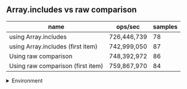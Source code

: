 ## Array.includes vs raw comparison

|name|ops/sec|samples|
|-|-|-|
|using Array.includes|726,446,739|78|
|using Array.includes (first item)|742,999,050|87|
|Using raw comparison|748,392,972|86|
|Using raw comparison (first item)|759,867,970|84|


<details>
<summary>Environment</summary>

* __Machine:__ linux x64 | 2 vCPUs | 6.8GB Mem
* __Run:__ Tue Oct 10 2023 20:56:40 GMT+0000 (Coordinated Universal Time)
</details>

<!--
{"environment":{"platform":"linux","arch":"x64","cpus":2,"totalMemory":6.759757995605469},"benchmarks":"[{\"timeStamp\":1696971383996,\"currentTarget\":{\"0\":{\"name\":\"using Array.includes\",\"options\":{\"async\":false,\"defer\":false,\"delay\":0.005,\"initCount\":1,\"maxTime\":5,\"minSamples\":5,\"minTime\":0.05},\"async\":false,\"defer\":false,\"delay\":0.005,\"initCount\":1,\"maxTime\":5,\"minSamples\":5,\"minTime\":0.05,\"id\":1,\"stats\":{\"moe\":3.9638179689727416e-11,\"rme\":2.879502635734452,\"sem\":2.0223561066187457e-11,\"deviation\":1.7860965520214586e-10,\"mean\":1.376563410563339e-9,\"sample\":[2.1718609114284058e-9,1.5447272722143767e-9,1.573719249579237e-9,1.58179287449654e-9,1.4927078751244399e-9,2.4386038101411088e-9,1.3289106668828278e-9,1.3807433250848875e-9,1.4133695599672316e-9,1.4426136026398e-9,1.5675657063388584e-9,1.6329722732026791e-9,1.4276554769323816e-9,1.4257877138170314e-9,1.364982831723364e-9,1.3064405164358156e-9,1.382347393959484e-9,1.3456581878615703e-9,1.4361050550323549e-9,1.3480240473897548e-9,1.329875066287442e-9,1.3026911935985211e-9,1.3560689648626548e-9,1.3928061520332115e-9,1.2985505612716006e-9,1.4191799000368273e-9,1.3379581971491686e-9,1.3697336058150992e-9,1.4037176587662182e-9,1.2812754507179408e-9,1.2742781362479824e-9,1.3857286234455253e-9,1.2527256912679077e-9,1.2586341994220796e-9,1.2402465757831255e-9,1.26767821624435e-9,1.2743252557589092e-9,1.279763513052965e-9,1.2988538672253465e-9,1.247307976457225e-9,1.3850852894391225e-9,1.2801164606601622e-9,1.2624601375904398e-9,1.2954111069971054e-9,1.2942254115179647e-9,1.5549748959092738e-9,1.6045547690468451e-9,1.2451495338243002e-9,1.4245344426995087e-9,1.2613669585446523e-9,1.2538657017819443e-9,1.3177639294202843e-9,1.369062636157409e-9,1.3555014556243467e-9,1.3650356879707017e-9,1.3626983820141822e-9,1.377929873712147e-9,1.3741727083143836e-9,1.3341445482597854e-9,1.2903159105087565e-9,1.2836084203977896e-9,1.3461133018569705e-9,1.2939873521270891e-9,1.3976062687577069e-9,1.3581940733778023e-9,1.308283648762432e-9,1.3107134468058751e-9,1.3278753182321843e-9,1.2610567841322913e-9,1.333429483555606e-9,1.2652746046222531e-9,1.2423629676715141e-9,1.353771079910906e-9,1.2483475302946613e-9,1.2335487685600325e-9,1.2984182936196189e-9,1.3174451869462522e-9,1.3055524986199053e-9],\"variance\":3.1901408931429433e-20},\"times\":{\"cycle\":0.05846502399507164,\"elapsed\":5.753,\"period\":1.376563410563339e-9,\"timeStamp\":1696971378243},\"running\":false,\"count\":42471726,\"cycles\":12,\"hz\":726446738.5420074},\"1\":{\"name\":\"using Array.includes (first item)\",\"options\":{\"async\":false,\"defer\":false,\"delay\":0.005,\"initCount\":1,\"maxTime\":5,\"minSamples\":5,\"minTime\":0.05},\"async\":false,\"defer\":false,\"delay\":0.005,\"initCount\":1,\"maxTime\":5,\"minSamples\":5,\"minTime\":0.05,\"id\":2,\"stats\":{\"moe\":1.5460220921186537e-11,\"rme\":1.1486929454584813,\"sem\":7.887867816931907e-12,\"deviation\":7.357313304918407e-11,\"mean\":1.3458967413624926e-9,\"sample\":[1.2420492569909749e-9,1.293430666277818e-9,1.4471039524300328e-9,1.3953336702550642e-9,1.3500217066957458e-9,1.2605498345279563e-9,1.3301806637116577e-9,1.3020409365941079e-9,1.2845692141693098e-9,1.3461597866403891e-9,1.320432829701764e-9,1.2614845447722488e-9,1.2925925885672435e-9,1.2468869458528135e-9,1.2403127213313118e-9,1.388522779350683e-9,1.3610061521425023e-9,1.2952565888425773e-9,1.3538691596459545e-9,1.3857259425506183e-9,1.438713466181934e-9,1.426630124546318e-9,1.4016180696316987e-9,1.4345423751532904e-9,1.4698070428717808e-9,1.467857944620453e-9,1.4239323113374162e-9,1.3491643073088468e-9,1.457730922712691e-9,1.548958652216468e-9,1.5130467324932026e-9,1.265136365749672e-9,1.2284418939831696e-9,1.345036690051933e-9,1.300640090908487e-9,1.3733986405993101e-9,1.343667266242435e-9,1.3023790659297862e-9,1.3179258421986619e-9,1.371623461586998e-9,1.234286725223422e-9,1.2747779063876857e-9,1.3692903450187209e-9,1.312677567714928e-9,1.332777038119856e-9,1.3380204821845087e-9,1.3820499694777896e-9,1.357991946483787e-9,1.331064630403503e-9,1.2809971192588205e-9,1.32803595763964e-9,1.4028957396307507e-9,1.36973718293582e-9,1.3447178823925791e-9,1.3404816048584354e-9,1.3030541193178174e-9,1.3268519985813898e-9,1.2488501126479228e-9,1.293187292538387e-9,1.3264042410412586e-9,1.2843601341181775e-9,1.2864078443936807e-9,1.3264986168406564e-9,1.2213394712130674e-9,1.5101177163061074e-9,1.4228867116117025e-9,1.2927787143824569e-9,1.393403697493241e-9,1.3984413894275653e-9,1.3355837741433664e-9,1.340609501259627e-9,1.2905320140766684e-9,1.2667700772224703e-9,1.2732584374086678e-9,1.289824651155419e-9,1.3485725312665994e-9,1.2797036619080978e-9,1.415664613153814e-9,1.425835955342887e-9,1.456091071879136e-9,1.3404608641710932e-9,1.322084294325221e-9,1.3013675355450408e-9,1.2624277114585575e-9,1.3291817093082952e-9,1.448511707310722e-9,1.5543710225821674e-9],\"variance\":5.413005906672942e-21},\"times\":{\"cycle\":0.05613144055784476,\"elapsed\":5.631,\"period\":1.3458967413624926e-9,\"timeStamp\":1696971384014},\"running\":false,\"count\":41705607,\"cycles\":11,\"hz\":742999049.8287925},\"2\":{\"name\":\"Using raw comparison\",\"options\":{\"async\":false,\"defer\":false,\"delay\":0.005,\"initCount\":1,\"maxTime\":5,\"minSamples\":5,\"minTime\":0.05},\"async\":false,\"defer\":false,\"delay\":0.005,\"initCount\":1,\"maxTime\":5,\"minSamples\":5,\"minTime\":0.05,\"id\":3,\"stats\":{\"moe\":1.8086577199588908e-11,\"rme\":1.353586725804271,\"sem\":9.22784550999434e-12,\"deviation\":8.55755187950605e-11,\"mean\":1.336196407278024e-9,\"sample\":[1.38589770506096e-9,1.3311157121618276e-9,1.3527129110484025e-9,1.3879693297538925e-9,1.3555489049640775e-9,1.314622929713243e-9,1.2504448686991382e-9,1.3095489147614667e-9,1.4191338637434843e-9,1.5878348413788308e-9,1.4150636009035498e-9,1.43464406709982e-9,1.5765725745915091e-9,1.3281136462548953e-9,1.3623350616760048e-9,1.3977475562478191e-9,1.4324132400378563e-9,1.287783222586017e-9,1.4346416657789783e-9,1.3283393704140176e-9,1.3573498955953725e-9,1.3159748733471348e-9,1.3055411102766255e-9,1.253141552004397e-9,1.3429490784547057e-9,1.2731484649458087e-9,1.2956710762393344e-9,1.2169117610276409e-9,1.2676015850142918e-9,1.37411396003057e-9,1.2159671201695086e-9,1.1677738702892231e-9,1.3548883082010391e-9,1.2871436682642808e-9,1.3269816860894677e-9,1.3905917539786655e-9,1.4447809604703398e-9,1.4624965829478317e-9,1.3308975481846527e-9,1.3805240695304998e-9,1.334957689047357e-9,1.4640857201549855e-9,1.5495436558676147e-9,1.3809126287012095e-9,1.3620801894456299e-9,1.2796911964381362e-9,1.2543928301107393e-9,1.2835419108879328e-9,1.36493042219839e-9,1.3069533222006865e-9,1.2988656608320047e-9,1.3294666266877284e-9,1.3923856641954846e-9,1.278423144054683e-9,1.5304808731515546e-9,1.2756473657537952e-9,1.2940028311770665e-9,1.3138473856377873e-9,1.385061160958496e-9,1.3632691572409852e-9,1.2082098271639947e-9,1.4171837896743634e-9,1.1672363789477524e-9,1.1957176963597148e-9,1.3230239433651043e-9,1.3834952907675526e-9,1.3024999920310468e-9,1.2684042970735421e-9,1.3086099570218656e-9,1.5439548953069196e-9,1.3577315608489362e-9,1.3017484441404427e-9,1.3235474512298328e-9,1.2514192821720653e-9,1.3509934096874595e-9,1.3333312780802347e-9,1.3084912719721776e-9,1.3543229197071325e-9,1.2966157170974666e-9,1.3033143375984023e-9,1.2508771374273525e-9,1.2975370909393888e-9,1.2296993829377898e-9,1.3261394201026602e-9,1.1882303472762713e-9,1.2210835603011376e-9],\"variance\":7.323169417043754e-21},\"times\":{\"cycle\":0.057428782238735154,\"elapsed\":5.546,\"period\":1.336196407278024e-9,\"timeStamp\":1696971389645},\"running\":false,\"count\":42979297,\"cycles\":6,\"hz\":748392971.6867805},\"3\":{\"name\":\"Using raw comparison (first item)\",\"options\":{\"async\":false,\"defer\":false,\"delay\":0.005,\"initCount\":1,\"maxTime\":5,\"minSamples\":5,\"minTime\":0.05},\"async\":false,\"defer\":false,\"delay\":0.005,\"initCount\":1,\"maxTime\":5,\"minSamples\":5,\"minTime\":0.05,\"id\":4,\"stats\":{\"moe\":1.736847839869129e-11,\"rme\":1.3197750416213643,\"sem\":8.861468570760864e-12,\"deviation\":8.121670098796759e-11,\"mean\":1.3160180978535436e-9,\"sample\":[1.1613585103603612e-9,1.2705343698891048e-9,1.1560291290486416e-9,1.1952556217690058e-9,1.3146235868717154e-9,1.2495549568368155e-9,1.2860006695063312e-9,1.185152429016447e-9,1.1730869095551233e-9,1.2477118418419455e-9,1.298273366662566e-9,1.374997308831629e-9,1.3943536796483218e-9,1.361459835808408e-9,1.2610716695729031e-9,1.3147645759145852e-9,1.3663811739995734e-9,1.4492459171509699e-9,1.4320696914204336e-9,1.381871122082737e-9,1.3859042338125856e-9,1.259552216184762e-9,1.2522231981441388e-9,1.3075121843141145e-9,1.2470065359264946e-9,1.2796050557399303e-9,1.3047257683085623e-9,1.3135359377891597e-9,1.3474713060583334e-9,1.195504888773645e-9,1.323186991711562e-9,1.2717845599053178e-9,1.3176344265935722e-9,1.267332155689326e-9,1.275364540876982e-9,1.1746449805048945e-9,1.2090898841669282e-9,1.2914270794142312e-9,1.2842243067589727e-9,1.2728486506972115e-9,1.4434318437347246e-9,1.4414209125525943e-9,1.387277152378428e-9,1.3447750653280419e-9,1.3595097954808978e-9,1.2757094613048538e-9,1.389991428163772e-9,1.2295259686419537e-9,1.3670236728358052e-9,1.249398435102782e-9,1.2701005366398262e-9,1.3422411175494004e-9,1.3508799540070027e-9,1.3331942379712439e-9,1.2434130061197225e-9,1.3666088665696066e-9,1.4645532603017304e-9,1.4797884406884639e-9,1.3429805548065373e-9,1.2239170214331074e-9,1.4069512332336828e-9,1.3307978300311936e-9,1.482728177205778e-9,1.5759789027729506e-9,1.4271686426662015e-9,1.3831268127907407e-9,1.3406292345041174e-9,1.3479176736708733e-9,1.3466890355454478e-9,1.3517591854846121e-9,1.3608331176453468e-9,1.2397000391608676e-9,1.3042410536602177e-9,1.2922386794353955e-9,1.3149719790476847e-9,1.3044597512465436e-9,1.2246790025090593e-9,1.3034881126556107e-9,1.3269225024892321e-9,1.1642477487235295e-9,1.3053457233259789e-9,1.3022910133327076e-9,1.340645015177288e-9,1.4075937546137333e-9],\"variance\":6.596152519368936e-21},\"times\":{\"cycle\":0.05837600579761907,\"elapsed\":5.401,\"period\":1.3160180978535436e-9,\"timeStamp\":1696971395191},\"running\":false,\"count\":44358057,\"cycles\":7,\"hz\":759867969.6206484},\"options\":{},\"events\":{\"start\":[null],\"cycle\":[null,null],\"complete\":[null,null]},\"length\":4,\"running\":false},\"type\":\"cycle\",\"target\":{\"name\":\"using Array.includes\",\"options\":{\"async\":false,\"defer\":false,\"delay\":0.005,\"initCount\":1,\"maxTime\":5,\"minSamples\":5,\"minTime\":0.05},\"async\":false,\"defer\":false,\"delay\":0.005,\"initCount\":1,\"maxTime\":5,\"minSamples\":5,\"minTime\":0.05,\"id\":1,\"stats\":{\"moe\":3.9638179689727416e-11,\"rme\":2.879502635734452,\"sem\":2.0223561066187457e-11,\"deviation\":1.7860965520214586e-10,\"mean\":1.376563410563339e-9,\"sample\":[2.1718609114284058e-9,1.5447272722143767e-9,1.573719249579237e-9,1.58179287449654e-9,1.4927078751244399e-9,2.4386038101411088e-9,1.3289106668828278e-9,1.3807433250848875e-9,1.4133695599672316e-9,1.4426136026398e-9,1.5675657063388584e-9,1.6329722732026791e-9,1.4276554769323816e-9,1.4257877138170314e-9,1.364982831723364e-9,1.3064405164358156e-9,1.382347393959484e-9,1.3456581878615703e-9,1.4361050550323549e-9,1.3480240473897548e-9,1.329875066287442e-9,1.3026911935985211e-9,1.3560689648626548e-9,1.3928061520332115e-9,1.2985505612716006e-9,1.4191799000368273e-9,1.3379581971491686e-9,1.3697336058150992e-9,1.4037176587662182e-9,1.2812754507179408e-9,1.2742781362479824e-9,1.3857286234455253e-9,1.2527256912679077e-9,1.2586341994220796e-9,1.2402465757831255e-9,1.26767821624435e-9,1.2743252557589092e-9,1.279763513052965e-9,1.2988538672253465e-9,1.247307976457225e-9,1.3850852894391225e-9,1.2801164606601622e-9,1.2624601375904398e-9,1.2954111069971054e-9,1.2942254115179647e-9,1.5549748959092738e-9,1.6045547690468451e-9,1.2451495338243002e-9,1.4245344426995087e-9,1.2613669585446523e-9,1.2538657017819443e-9,1.3177639294202843e-9,1.369062636157409e-9,1.3555014556243467e-9,1.3650356879707017e-9,1.3626983820141822e-9,1.377929873712147e-9,1.3741727083143836e-9,1.3341445482597854e-9,1.2903159105087565e-9,1.2836084203977896e-9,1.3461133018569705e-9,1.2939873521270891e-9,1.3976062687577069e-9,1.3581940733778023e-9,1.308283648762432e-9,1.3107134468058751e-9,1.3278753182321843e-9,1.2610567841322913e-9,1.333429483555606e-9,1.2652746046222531e-9,1.2423629676715141e-9,1.353771079910906e-9,1.2483475302946613e-9,1.2335487685600325e-9,1.2984182936196189e-9,1.3174451869462522e-9,1.3055524986199053e-9],\"variance\":3.1901408931429433e-20},\"times\":{\"cycle\":0.05846502399507164,\"elapsed\":5.753,\"period\":1.376563410563339e-9,\"timeStamp\":1696971378243},\"running\":false,\"count\":42471726,\"cycles\":12,\"hz\":726446738.5420074},\"aborted\":false},{\"timeStamp\":1696971389645,\"currentTarget\":{\"0\":{\"name\":\"using Array.includes\",\"options\":{\"async\":false,\"defer\":false,\"delay\":0.005,\"initCount\":1,\"maxTime\":5,\"minSamples\":5,\"minTime\":0.05},\"async\":false,\"defer\":false,\"delay\":0.005,\"initCount\":1,\"maxTime\":5,\"minSamples\":5,\"minTime\":0.05,\"id\":1,\"stats\":{\"moe\":3.9638179689727416e-11,\"rme\":2.879502635734452,\"sem\":2.0223561066187457e-11,\"deviation\":1.7860965520214586e-10,\"mean\":1.376563410563339e-9,\"sample\":[2.1718609114284058e-9,1.5447272722143767e-9,1.573719249579237e-9,1.58179287449654e-9,1.4927078751244399e-9,2.4386038101411088e-9,1.3289106668828278e-9,1.3807433250848875e-9,1.4133695599672316e-9,1.4426136026398e-9,1.5675657063388584e-9,1.6329722732026791e-9,1.4276554769323816e-9,1.4257877138170314e-9,1.364982831723364e-9,1.3064405164358156e-9,1.382347393959484e-9,1.3456581878615703e-9,1.4361050550323549e-9,1.3480240473897548e-9,1.329875066287442e-9,1.3026911935985211e-9,1.3560689648626548e-9,1.3928061520332115e-9,1.2985505612716006e-9,1.4191799000368273e-9,1.3379581971491686e-9,1.3697336058150992e-9,1.4037176587662182e-9,1.2812754507179408e-9,1.2742781362479824e-9,1.3857286234455253e-9,1.2527256912679077e-9,1.2586341994220796e-9,1.2402465757831255e-9,1.26767821624435e-9,1.2743252557589092e-9,1.279763513052965e-9,1.2988538672253465e-9,1.247307976457225e-9,1.3850852894391225e-9,1.2801164606601622e-9,1.2624601375904398e-9,1.2954111069971054e-9,1.2942254115179647e-9,1.5549748959092738e-9,1.6045547690468451e-9,1.2451495338243002e-9,1.4245344426995087e-9,1.2613669585446523e-9,1.2538657017819443e-9,1.3177639294202843e-9,1.369062636157409e-9,1.3555014556243467e-9,1.3650356879707017e-9,1.3626983820141822e-9,1.377929873712147e-9,1.3741727083143836e-9,1.3341445482597854e-9,1.2903159105087565e-9,1.2836084203977896e-9,1.3461133018569705e-9,1.2939873521270891e-9,1.3976062687577069e-9,1.3581940733778023e-9,1.308283648762432e-9,1.3107134468058751e-9,1.3278753182321843e-9,1.2610567841322913e-9,1.333429483555606e-9,1.2652746046222531e-9,1.2423629676715141e-9,1.353771079910906e-9,1.2483475302946613e-9,1.2335487685600325e-9,1.2984182936196189e-9,1.3174451869462522e-9,1.3055524986199053e-9],\"variance\":3.1901408931429433e-20},\"times\":{\"cycle\":0.05846502399507164,\"elapsed\":5.753,\"period\":1.376563410563339e-9,\"timeStamp\":1696971378243},\"running\":false,\"count\":42471726,\"cycles\":12,\"hz\":726446738.5420074},\"1\":{\"name\":\"using Array.includes (first item)\",\"options\":{\"async\":false,\"defer\":false,\"delay\":0.005,\"initCount\":1,\"maxTime\":5,\"minSamples\":5,\"minTime\":0.05},\"async\":false,\"defer\":false,\"delay\":0.005,\"initCount\":1,\"maxTime\":5,\"minSamples\":5,\"minTime\":0.05,\"id\":2,\"stats\":{\"moe\":1.5460220921186537e-11,\"rme\":1.1486929454584813,\"sem\":7.887867816931907e-12,\"deviation\":7.357313304918407e-11,\"mean\":1.3458967413624926e-9,\"sample\":[1.2420492569909749e-9,1.293430666277818e-9,1.4471039524300328e-9,1.3953336702550642e-9,1.3500217066957458e-9,1.2605498345279563e-9,1.3301806637116577e-9,1.3020409365941079e-9,1.2845692141693098e-9,1.3461597866403891e-9,1.320432829701764e-9,1.2614845447722488e-9,1.2925925885672435e-9,1.2468869458528135e-9,1.2403127213313118e-9,1.388522779350683e-9,1.3610061521425023e-9,1.2952565888425773e-9,1.3538691596459545e-9,1.3857259425506183e-9,1.438713466181934e-9,1.426630124546318e-9,1.4016180696316987e-9,1.4345423751532904e-9,1.4698070428717808e-9,1.467857944620453e-9,1.4239323113374162e-9,1.3491643073088468e-9,1.457730922712691e-9,1.548958652216468e-9,1.5130467324932026e-9,1.265136365749672e-9,1.2284418939831696e-9,1.345036690051933e-9,1.300640090908487e-9,1.3733986405993101e-9,1.343667266242435e-9,1.3023790659297862e-9,1.3179258421986619e-9,1.371623461586998e-9,1.234286725223422e-9,1.2747779063876857e-9,1.3692903450187209e-9,1.312677567714928e-9,1.332777038119856e-9,1.3380204821845087e-9,1.3820499694777896e-9,1.357991946483787e-9,1.331064630403503e-9,1.2809971192588205e-9,1.32803595763964e-9,1.4028957396307507e-9,1.36973718293582e-9,1.3447178823925791e-9,1.3404816048584354e-9,1.3030541193178174e-9,1.3268519985813898e-9,1.2488501126479228e-9,1.293187292538387e-9,1.3264042410412586e-9,1.2843601341181775e-9,1.2864078443936807e-9,1.3264986168406564e-9,1.2213394712130674e-9,1.5101177163061074e-9,1.4228867116117025e-9,1.2927787143824569e-9,1.393403697493241e-9,1.3984413894275653e-9,1.3355837741433664e-9,1.340609501259627e-9,1.2905320140766684e-9,1.2667700772224703e-9,1.2732584374086678e-9,1.289824651155419e-9,1.3485725312665994e-9,1.2797036619080978e-9,1.415664613153814e-9,1.425835955342887e-9,1.456091071879136e-9,1.3404608641710932e-9,1.322084294325221e-9,1.3013675355450408e-9,1.2624277114585575e-9,1.3291817093082952e-9,1.448511707310722e-9,1.5543710225821674e-9],\"variance\":5.413005906672942e-21},\"times\":{\"cycle\":0.05613144055784476,\"elapsed\":5.631,\"period\":1.3458967413624926e-9,\"timeStamp\":1696971384014},\"running\":false,\"count\":41705607,\"cycles\":11,\"hz\":742999049.8287925},\"2\":{\"name\":\"Using raw comparison\",\"options\":{\"async\":false,\"defer\":false,\"delay\":0.005,\"initCount\":1,\"maxTime\":5,\"minSamples\":5,\"minTime\":0.05},\"async\":false,\"defer\":false,\"delay\":0.005,\"initCount\":1,\"maxTime\":5,\"minSamples\":5,\"minTime\":0.05,\"id\":3,\"stats\":{\"moe\":1.8086577199588908e-11,\"rme\":1.353586725804271,\"sem\":9.22784550999434e-12,\"deviation\":8.55755187950605e-11,\"mean\":1.336196407278024e-9,\"sample\":[1.38589770506096e-9,1.3311157121618276e-9,1.3527129110484025e-9,1.3879693297538925e-9,1.3555489049640775e-9,1.314622929713243e-9,1.2504448686991382e-9,1.3095489147614667e-9,1.4191338637434843e-9,1.5878348413788308e-9,1.4150636009035498e-9,1.43464406709982e-9,1.5765725745915091e-9,1.3281136462548953e-9,1.3623350616760048e-9,1.3977475562478191e-9,1.4324132400378563e-9,1.287783222586017e-9,1.4346416657789783e-9,1.3283393704140176e-9,1.3573498955953725e-9,1.3159748733471348e-9,1.3055411102766255e-9,1.253141552004397e-9,1.3429490784547057e-9,1.2731484649458087e-9,1.2956710762393344e-9,1.2169117610276409e-9,1.2676015850142918e-9,1.37411396003057e-9,1.2159671201695086e-9,1.1677738702892231e-9,1.3548883082010391e-9,1.2871436682642808e-9,1.3269816860894677e-9,1.3905917539786655e-9,1.4447809604703398e-9,1.4624965829478317e-9,1.3308975481846527e-9,1.3805240695304998e-9,1.334957689047357e-9,1.4640857201549855e-9,1.5495436558676147e-9,1.3809126287012095e-9,1.3620801894456299e-9,1.2796911964381362e-9,1.2543928301107393e-9,1.2835419108879328e-9,1.36493042219839e-9,1.3069533222006865e-9,1.2988656608320047e-9,1.3294666266877284e-9,1.3923856641954846e-9,1.278423144054683e-9,1.5304808731515546e-9,1.2756473657537952e-9,1.2940028311770665e-9,1.3138473856377873e-9,1.385061160958496e-9,1.3632691572409852e-9,1.2082098271639947e-9,1.4171837896743634e-9,1.1672363789477524e-9,1.1957176963597148e-9,1.3230239433651043e-9,1.3834952907675526e-9,1.3024999920310468e-9,1.2684042970735421e-9,1.3086099570218656e-9,1.5439548953069196e-9,1.3577315608489362e-9,1.3017484441404427e-9,1.3235474512298328e-9,1.2514192821720653e-9,1.3509934096874595e-9,1.3333312780802347e-9,1.3084912719721776e-9,1.3543229197071325e-9,1.2966157170974666e-9,1.3033143375984023e-9,1.2508771374273525e-9,1.2975370909393888e-9,1.2296993829377898e-9,1.3261394201026602e-9,1.1882303472762713e-9,1.2210835603011376e-9],\"variance\":7.323169417043754e-21},\"times\":{\"cycle\":0.057428782238735154,\"elapsed\":5.546,\"period\":1.336196407278024e-9,\"timeStamp\":1696971389645},\"running\":false,\"count\":42979297,\"cycles\":6,\"hz\":748392971.6867805},\"3\":{\"name\":\"Using raw comparison (first item)\",\"options\":{\"async\":false,\"defer\":false,\"delay\":0.005,\"initCount\":1,\"maxTime\":5,\"minSamples\":5,\"minTime\":0.05},\"async\":false,\"defer\":false,\"delay\":0.005,\"initCount\":1,\"maxTime\":5,\"minSamples\":5,\"minTime\":0.05,\"id\":4,\"stats\":{\"moe\":1.736847839869129e-11,\"rme\":1.3197750416213643,\"sem\":8.861468570760864e-12,\"deviation\":8.121670098796759e-11,\"mean\":1.3160180978535436e-9,\"sample\":[1.1613585103603612e-9,1.2705343698891048e-9,1.1560291290486416e-9,1.1952556217690058e-9,1.3146235868717154e-9,1.2495549568368155e-9,1.2860006695063312e-9,1.185152429016447e-9,1.1730869095551233e-9,1.2477118418419455e-9,1.298273366662566e-9,1.374997308831629e-9,1.3943536796483218e-9,1.361459835808408e-9,1.2610716695729031e-9,1.3147645759145852e-9,1.3663811739995734e-9,1.4492459171509699e-9,1.4320696914204336e-9,1.381871122082737e-9,1.3859042338125856e-9,1.259552216184762e-9,1.2522231981441388e-9,1.3075121843141145e-9,1.2470065359264946e-9,1.2796050557399303e-9,1.3047257683085623e-9,1.3135359377891597e-9,1.3474713060583334e-9,1.195504888773645e-9,1.323186991711562e-9,1.2717845599053178e-9,1.3176344265935722e-9,1.267332155689326e-9,1.275364540876982e-9,1.1746449805048945e-9,1.2090898841669282e-9,1.2914270794142312e-9,1.2842243067589727e-9,1.2728486506972115e-9,1.4434318437347246e-9,1.4414209125525943e-9,1.387277152378428e-9,1.3447750653280419e-9,1.3595097954808978e-9,1.2757094613048538e-9,1.389991428163772e-9,1.2295259686419537e-9,1.3670236728358052e-9,1.249398435102782e-9,1.2701005366398262e-9,1.3422411175494004e-9,1.3508799540070027e-9,1.3331942379712439e-9,1.2434130061197225e-9,1.3666088665696066e-9,1.4645532603017304e-9,1.4797884406884639e-9,1.3429805548065373e-9,1.2239170214331074e-9,1.4069512332336828e-9,1.3307978300311936e-9,1.482728177205778e-9,1.5759789027729506e-9,1.4271686426662015e-9,1.3831268127907407e-9,1.3406292345041174e-9,1.3479176736708733e-9,1.3466890355454478e-9,1.3517591854846121e-9,1.3608331176453468e-9,1.2397000391608676e-9,1.3042410536602177e-9,1.2922386794353955e-9,1.3149719790476847e-9,1.3044597512465436e-9,1.2246790025090593e-9,1.3034881126556107e-9,1.3269225024892321e-9,1.1642477487235295e-9,1.3053457233259789e-9,1.3022910133327076e-9,1.340645015177288e-9,1.4075937546137333e-9],\"variance\":6.596152519368936e-21},\"times\":{\"cycle\":0.05837600579761907,\"elapsed\":5.401,\"period\":1.3160180978535436e-9,\"timeStamp\":1696971395191},\"running\":false,\"count\":44358057,\"cycles\":7,\"hz\":759867969.6206484},\"options\":{},\"events\":{\"start\":[null],\"cycle\":[null,null],\"complete\":[null,null]},\"length\":4,\"running\":false},\"type\":\"cycle\",\"target\":{\"name\":\"using Array.includes (first item)\",\"options\":{\"async\":false,\"defer\":false,\"delay\":0.005,\"initCount\":1,\"maxTime\":5,\"minSamples\":5,\"minTime\":0.05},\"async\":false,\"defer\":false,\"delay\":0.005,\"initCount\":1,\"maxTime\":5,\"minSamples\":5,\"minTime\":0.05,\"id\":2,\"stats\":{\"moe\":1.5460220921186537e-11,\"rme\":1.1486929454584813,\"sem\":7.887867816931907e-12,\"deviation\":7.357313304918407e-11,\"mean\":1.3458967413624926e-9,\"sample\":[1.2420492569909749e-9,1.293430666277818e-9,1.4471039524300328e-9,1.3953336702550642e-9,1.3500217066957458e-9,1.2605498345279563e-9,1.3301806637116577e-9,1.3020409365941079e-9,1.2845692141693098e-9,1.3461597866403891e-9,1.320432829701764e-9,1.2614845447722488e-9,1.2925925885672435e-9,1.2468869458528135e-9,1.2403127213313118e-9,1.388522779350683e-9,1.3610061521425023e-9,1.2952565888425773e-9,1.3538691596459545e-9,1.3857259425506183e-9,1.438713466181934e-9,1.426630124546318e-9,1.4016180696316987e-9,1.4345423751532904e-9,1.4698070428717808e-9,1.467857944620453e-9,1.4239323113374162e-9,1.3491643073088468e-9,1.457730922712691e-9,1.548958652216468e-9,1.5130467324932026e-9,1.265136365749672e-9,1.2284418939831696e-9,1.345036690051933e-9,1.300640090908487e-9,1.3733986405993101e-9,1.343667266242435e-9,1.3023790659297862e-9,1.3179258421986619e-9,1.371623461586998e-9,1.234286725223422e-9,1.2747779063876857e-9,1.3692903450187209e-9,1.312677567714928e-9,1.332777038119856e-9,1.3380204821845087e-9,1.3820499694777896e-9,1.357991946483787e-9,1.331064630403503e-9,1.2809971192588205e-9,1.32803595763964e-9,1.4028957396307507e-9,1.36973718293582e-9,1.3447178823925791e-9,1.3404816048584354e-9,1.3030541193178174e-9,1.3268519985813898e-9,1.2488501126479228e-9,1.293187292538387e-9,1.3264042410412586e-9,1.2843601341181775e-9,1.2864078443936807e-9,1.3264986168406564e-9,1.2213394712130674e-9,1.5101177163061074e-9,1.4228867116117025e-9,1.2927787143824569e-9,1.393403697493241e-9,1.3984413894275653e-9,1.3355837741433664e-9,1.340609501259627e-9,1.2905320140766684e-9,1.2667700772224703e-9,1.2732584374086678e-9,1.289824651155419e-9,1.3485725312665994e-9,1.2797036619080978e-9,1.415664613153814e-9,1.425835955342887e-9,1.456091071879136e-9,1.3404608641710932e-9,1.322084294325221e-9,1.3013675355450408e-9,1.2624277114585575e-9,1.3291817093082952e-9,1.448511707310722e-9,1.5543710225821674e-9],\"variance\":5.413005906672942e-21},\"times\":{\"cycle\":0.05613144055784476,\"elapsed\":5.631,\"period\":1.3458967413624926e-9,\"timeStamp\":1696971384014},\"running\":false,\"count\":41705607,\"cycles\":11,\"hz\":742999049.8287925},\"aborted\":false},{\"timeStamp\":1696971395191,\"currentTarget\":{\"0\":{\"name\":\"using Array.includes\",\"options\":{\"async\":false,\"defer\":false,\"delay\":0.005,\"initCount\":1,\"maxTime\":5,\"minSamples\":5,\"minTime\":0.05},\"async\":false,\"defer\":false,\"delay\":0.005,\"initCount\":1,\"maxTime\":5,\"minSamples\":5,\"minTime\":0.05,\"id\":1,\"stats\":{\"moe\":3.9638179689727416e-11,\"rme\":2.879502635734452,\"sem\":2.0223561066187457e-11,\"deviation\":1.7860965520214586e-10,\"mean\":1.376563410563339e-9,\"sample\":[2.1718609114284058e-9,1.5447272722143767e-9,1.573719249579237e-9,1.58179287449654e-9,1.4927078751244399e-9,2.4386038101411088e-9,1.3289106668828278e-9,1.3807433250848875e-9,1.4133695599672316e-9,1.4426136026398e-9,1.5675657063388584e-9,1.6329722732026791e-9,1.4276554769323816e-9,1.4257877138170314e-9,1.364982831723364e-9,1.3064405164358156e-9,1.382347393959484e-9,1.3456581878615703e-9,1.4361050550323549e-9,1.3480240473897548e-9,1.329875066287442e-9,1.3026911935985211e-9,1.3560689648626548e-9,1.3928061520332115e-9,1.2985505612716006e-9,1.4191799000368273e-9,1.3379581971491686e-9,1.3697336058150992e-9,1.4037176587662182e-9,1.2812754507179408e-9,1.2742781362479824e-9,1.3857286234455253e-9,1.2527256912679077e-9,1.2586341994220796e-9,1.2402465757831255e-9,1.26767821624435e-9,1.2743252557589092e-9,1.279763513052965e-9,1.2988538672253465e-9,1.247307976457225e-9,1.3850852894391225e-9,1.2801164606601622e-9,1.2624601375904398e-9,1.2954111069971054e-9,1.2942254115179647e-9,1.5549748959092738e-9,1.6045547690468451e-9,1.2451495338243002e-9,1.4245344426995087e-9,1.2613669585446523e-9,1.2538657017819443e-9,1.3177639294202843e-9,1.369062636157409e-9,1.3555014556243467e-9,1.3650356879707017e-9,1.3626983820141822e-9,1.377929873712147e-9,1.3741727083143836e-9,1.3341445482597854e-9,1.2903159105087565e-9,1.2836084203977896e-9,1.3461133018569705e-9,1.2939873521270891e-9,1.3976062687577069e-9,1.3581940733778023e-9,1.308283648762432e-9,1.3107134468058751e-9,1.3278753182321843e-9,1.2610567841322913e-9,1.333429483555606e-9,1.2652746046222531e-9,1.2423629676715141e-9,1.353771079910906e-9,1.2483475302946613e-9,1.2335487685600325e-9,1.2984182936196189e-9,1.3174451869462522e-9,1.3055524986199053e-9],\"variance\":3.1901408931429433e-20},\"times\":{\"cycle\":0.05846502399507164,\"elapsed\":5.753,\"period\":1.376563410563339e-9,\"timeStamp\":1696971378243},\"running\":false,\"count\":42471726,\"cycles\":12,\"hz\":726446738.5420074},\"1\":{\"name\":\"using Array.includes (first item)\",\"options\":{\"async\":false,\"defer\":false,\"delay\":0.005,\"initCount\":1,\"maxTime\":5,\"minSamples\":5,\"minTime\":0.05},\"async\":false,\"defer\":false,\"delay\":0.005,\"initCount\":1,\"maxTime\":5,\"minSamples\":5,\"minTime\":0.05,\"id\":2,\"stats\":{\"moe\":1.5460220921186537e-11,\"rme\":1.1486929454584813,\"sem\":7.887867816931907e-12,\"deviation\":7.357313304918407e-11,\"mean\":1.3458967413624926e-9,\"sample\":[1.2420492569909749e-9,1.293430666277818e-9,1.4471039524300328e-9,1.3953336702550642e-9,1.3500217066957458e-9,1.2605498345279563e-9,1.3301806637116577e-9,1.3020409365941079e-9,1.2845692141693098e-9,1.3461597866403891e-9,1.320432829701764e-9,1.2614845447722488e-9,1.2925925885672435e-9,1.2468869458528135e-9,1.2403127213313118e-9,1.388522779350683e-9,1.3610061521425023e-9,1.2952565888425773e-9,1.3538691596459545e-9,1.3857259425506183e-9,1.438713466181934e-9,1.426630124546318e-9,1.4016180696316987e-9,1.4345423751532904e-9,1.4698070428717808e-9,1.467857944620453e-9,1.4239323113374162e-9,1.3491643073088468e-9,1.457730922712691e-9,1.548958652216468e-9,1.5130467324932026e-9,1.265136365749672e-9,1.2284418939831696e-9,1.345036690051933e-9,1.300640090908487e-9,1.3733986405993101e-9,1.343667266242435e-9,1.3023790659297862e-9,1.3179258421986619e-9,1.371623461586998e-9,1.234286725223422e-9,1.2747779063876857e-9,1.3692903450187209e-9,1.312677567714928e-9,1.332777038119856e-9,1.3380204821845087e-9,1.3820499694777896e-9,1.357991946483787e-9,1.331064630403503e-9,1.2809971192588205e-9,1.32803595763964e-9,1.4028957396307507e-9,1.36973718293582e-9,1.3447178823925791e-9,1.3404816048584354e-9,1.3030541193178174e-9,1.3268519985813898e-9,1.2488501126479228e-9,1.293187292538387e-9,1.3264042410412586e-9,1.2843601341181775e-9,1.2864078443936807e-9,1.3264986168406564e-9,1.2213394712130674e-9,1.5101177163061074e-9,1.4228867116117025e-9,1.2927787143824569e-9,1.393403697493241e-9,1.3984413894275653e-9,1.3355837741433664e-9,1.340609501259627e-9,1.2905320140766684e-9,1.2667700772224703e-9,1.2732584374086678e-9,1.289824651155419e-9,1.3485725312665994e-9,1.2797036619080978e-9,1.415664613153814e-9,1.425835955342887e-9,1.456091071879136e-9,1.3404608641710932e-9,1.322084294325221e-9,1.3013675355450408e-9,1.2624277114585575e-9,1.3291817093082952e-9,1.448511707310722e-9,1.5543710225821674e-9],\"variance\":5.413005906672942e-21},\"times\":{\"cycle\":0.05613144055784476,\"elapsed\":5.631,\"period\":1.3458967413624926e-9,\"timeStamp\":1696971384014},\"running\":false,\"count\":41705607,\"cycles\":11,\"hz\":742999049.8287925},\"2\":{\"name\":\"Using raw comparison\",\"options\":{\"async\":false,\"defer\":false,\"delay\":0.005,\"initCount\":1,\"maxTime\":5,\"minSamples\":5,\"minTime\":0.05},\"async\":false,\"defer\":false,\"delay\":0.005,\"initCount\":1,\"maxTime\":5,\"minSamples\":5,\"minTime\":0.05,\"id\":3,\"stats\":{\"moe\":1.8086577199588908e-11,\"rme\":1.353586725804271,\"sem\":9.22784550999434e-12,\"deviation\":8.55755187950605e-11,\"mean\":1.336196407278024e-9,\"sample\":[1.38589770506096e-9,1.3311157121618276e-9,1.3527129110484025e-9,1.3879693297538925e-9,1.3555489049640775e-9,1.314622929713243e-9,1.2504448686991382e-9,1.3095489147614667e-9,1.4191338637434843e-9,1.5878348413788308e-9,1.4150636009035498e-9,1.43464406709982e-9,1.5765725745915091e-9,1.3281136462548953e-9,1.3623350616760048e-9,1.3977475562478191e-9,1.4324132400378563e-9,1.287783222586017e-9,1.4346416657789783e-9,1.3283393704140176e-9,1.3573498955953725e-9,1.3159748733471348e-9,1.3055411102766255e-9,1.253141552004397e-9,1.3429490784547057e-9,1.2731484649458087e-9,1.2956710762393344e-9,1.2169117610276409e-9,1.2676015850142918e-9,1.37411396003057e-9,1.2159671201695086e-9,1.1677738702892231e-9,1.3548883082010391e-9,1.2871436682642808e-9,1.3269816860894677e-9,1.3905917539786655e-9,1.4447809604703398e-9,1.4624965829478317e-9,1.3308975481846527e-9,1.3805240695304998e-9,1.334957689047357e-9,1.4640857201549855e-9,1.5495436558676147e-9,1.3809126287012095e-9,1.3620801894456299e-9,1.2796911964381362e-9,1.2543928301107393e-9,1.2835419108879328e-9,1.36493042219839e-9,1.3069533222006865e-9,1.2988656608320047e-9,1.3294666266877284e-9,1.3923856641954846e-9,1.278423144054683e-9,1.5304808731515546e-9,1.2756473657537952e-9,1.2940028311770665e-9,1.3138473856377873e-9,1.385061160958496e-9,1.3632691572409852e-9,1.2082098271639947e-9,1.4171837896743634e-9,1.1672363789477524e-9,1.1957176963597148e-9,1.3230239433651043e-9,1.3834952907675526e-9,1.3024999920310468e-9,1.2684042970735421e-9,1.3086099570218656e-9,1.5439548953069196e-9,1.3577315608489362e-9,1.3017484441404427e-9,1.3235474512298328e-9,1.2514192821720653e-9,1.3509934096874595e-9,1.3333312780802347e-9,1.3084912719721776e-9,1.3543229197071325e-9,1.2966157170974666e-9,1.3033143375984023e-9,1.2508771374273525e-9,1.2975370909393888e-9,1.2296993829377898e-9,1.3261394201026602e-9,1.1882303472762713e-9,1.2210835603011376e-9],\"variance\":7.323169417043754e-21},\"times\":{\"cycle\":0.057428782238735154,\"elapsed\":5.546,\"period\":1.336196407278024e-9,\"timeStamp\":1696971389645},\"running\":false,\"count\":42979297,\"cycles\":6,\"hz\":748392971.6867805},\"3\":{\"name\":\"Using raw comparison (first item)\",\"options\":{\"async\":false,\"defer\":false,\"delay\":0.005,\"initCount\":1,\"maxTime\":5,\"minSamples\":5,\"minTime\":0.05},\"async\":false,\"defer\":false,\"delay\":0.005,\"initCount\":1,\"maxTime\":5,\"minSamples\":5,\"minTime\":0.05,\"id\":4,\"stats\":{\"moe\":1.736847839869129e-11,\"rme\":1.3197750416213643,\"sem\":8.861468570760864e-12,\"deviation\":8.121670098796759e-11,\"mean\":1.3160180978535436e-9,\"sample\":[1.1613585103603612e-9,1.2705343698891048e-9,1.1560291290486416e-9,1.1952556217690058e-9,1.3146235868717154e-9,1.2495549568368155e-9,1.2860006695063312e-9,1.185152429016447e-9,1.1730869095551233e-9,1.2477118418419455e-9,1.298273366662566e-9,1.374997308831629e-9,1.3943536796483218e-9,1.361459835808408e-9,1.2610716695729031e-9,1.3147645759145852e-9,1.3663811739995734e-9,1.4492459171509699e-9,1.4320696914204336e-9,1.381871122082737e-9,1.3859042338125856e-9,1.259552216184762e-9,1.2522231981441388e-9,1.3075121843141145e-9,1.2470065359264946e-9,1.2796050557399303e-9,1.3047257683085623e-9,1.3135359377891597e-9,1.3474713060583334e-9,1.195504888773645e-9,1.323186991711562e-9,1.2717845599053178e-9,1.3176344265935722e-9,1.267332155689326e-9,1.275364540876982e-9,1.1746449805048945e-9,1.2090898841669282e-9,1.2914270794142312e-9,1.2842243067589727e-9,1.2728486506972115e-9,1.4434318437347246e-9,1.4414209125525943e-9,1.387277152378428e-9,1.3447750653280419e-9,1.3595097954808978e-9,1.2757094613048538e-9,1.389991428163772e-9,1.2295259686419537e-9,1.3670236728358052e-9,1.249398435102782e-9,1.2701005366398262e-9,1.3422411175494004e-9,1.3508799540070027e-9,1.3331942379712439e-9,1.2434130061197225e-9,1.3666088665696066e-9,1.4645532603017304e-9,1.4797884406884639e-9,1.3429805548065373e-9,1.2239170214331074e-9,1.4069512332336828e-9,1.3307978300311936e-9,1.482728177205778e-9,1.5759789027729506e-9,1.4271686426662015e-9,1.3831268127907407e-9,1.3406292345041174e-9,1.3479176736708733e-9,1.3466890355454478e-9,1.3517591854846121e-9,1.3608331176453468e-9,1.2397000391608676e-9,1.3042410536602177e-9,1.2922386794353955e-9,1.3149719790476847e-9,1.3044597512465436e-9,1.2246790025090593e-9,1.3034881126556107e-9,1.3269225024892321e-9,1.1642477487235295e-9,1.3053457233259789e-9,1.3022910133327076e-9,1.340645015177288e-9,1.4075937546137333e-9],\"variance\":6.596152519368936e-21},\"times\":{\"cycle\":0.05837600579761907,\"elapsed\":5.401,\"period\":1.3160180978535436e-9,\"timeStamp\":1696971395191},\"running\":false,\"count\":44358057,\"cycles\":7,\"hz\":759867969.6206484},\"options\":{},\"events\":{\"start\":[null],\"cycle\":[null,null],\"complete\":[null,null]},\"length\":4,\"running\":false},\"type\":\"cycle\",\"target\":{\"name\":\"Using raw comparison\",\"options\":{\"async\":false,\"defer\":false,\"delay\":0.005,\"initCount\":1,\"maxTime\":5,\"minSamples\":5,\"minTime\":0.05},\"async\":false,\"defer\":false,\"delay\":0.005,\"initCount\":1,\"maxTime\":5,\"minSamples\":5,\"minTime\":0.05,\"id\":3,\"stats\":{\"moe\":1.8086577199588908e-11,\"rme\":1.353586725804271,\"sem\":9.22784550999434e-12,\"deviation\":8.55755187950605e-11,\"mean\":1.336196407278024e-9,\"sample\":[1.38589770506096e-9,1.3311157121618276e-9,1.3527129110484025e-9,1.3879693297538925e-9,1.3555489049640775e-9,1.314622929713243e-9,1.2504448686991382e-9,1.3095489147614667e-9,1.4191338637434843e-9,1.5878348413788308e-9,1.4150636009035498e-9,1.43464406709982e-9,1.5765725745915091e-9,1.3281136462548953e-9,1.3623350616760048e-9,1.3977475562478191e-9,1.4324132400378563e-9,1.287783222586017e-9,1.4346416657789783e-9,1.3283393704140176e-9,1.3573498955953725e-9,1.3159748733471348e-9,1.3055411102766255e-9,1.253141552004397e-9,1.3429490784547057e-9,1.2731484649458087e-9,1.2956710762393344e-9,1.2169117610276409e-9,1.2676015850142918e-9,1.37411396003057e-9,1.2159671201695086e-9,1.1677738702892231e-9,1.3548883082010391e-9,1.2871436682642808e-9,1.3269816860894677e-9,1.3905917539786655e-9,1.4447809604703398e-9,1.4624965829478317e-9,1.3308975481846527e-9,1.3805240695304998e-9,1.334957689047357e-9,1.4640857201549855e-9,1.5495436558676147e-9,1.3809126287012095e-9,1.3620801894456299e-9,1.2796911964381362e-9,1.2543928301107393e-9,1.2835419108879328e-9,1.36493042219839e-9,1.3069533222006865e-9,1.2988656608320047e-9,1.3294666266877284e-9,1.3923856641954846e-9,1.278423144054683e-9,1.5304808731515546e-9,1.2756473657537952e-9,1.2940028311770665e-9,1.3138473856377873e-9,1.385061160958496e-9,1.3632691572409852e-9,1.2082098271639947e-9,1.4171837896743634e-9,1.1672363789477524e-9,1.1957176963597148e-9,1.3230239433651043e-9,1.3834952907675526e-9,1.3024999920310468e-9,1.2684042970735421e-9,1.3086099570218656e-9,1.5439548953069196e-9,1.3577315608489362e-9,1.3017484441404427e-9,1.3235474512298328e-9,1.2514192821720653e-9,1.3509934096874595e-9,1.3333312780802347e-9,1.3084912719721776e-9,1.3543229197071325e-9,1.2966157170974666e-9,1.3033143375984023e-9,1.2508771374273525e-9,1.2975370909393888e-9,1.2296993829377898e-9,1.3261394201026602e-9,1.1882303472762713e-9,1.2210835603011376e-9],\"variance\":7.323169417043754e-21},\"times\":{\"cycle\":0.057428782238735154,\"elapsed\":5.546,\"period\":1.336196407278024e-9,\"timeStamp\":1696971389645},\"running\":false,\"count\":42979297,\"cycles\":6,\"hz\":748392971.6867805},\"aborted\":false},{\"timeStamp\":1696971400592,\"currentTarget\":{\"0\":{\"name\":\"using Array.includes\",\"options\":{\"async\":false,\"defer\":false,\"delay\":0.005,\"initCount\":1,\"maxTime\":5,\"minSamples\":5,\"minTime\":0.05},\"async\":false,\"defer\":false,\"delay\":0.005,\"initCount\":1,\"maxTime\":5,\"minSamples\":5,\"minTime\":0.05,\"id\":1,\"stats\":{\"moe\":3.9638179689727416e-11,\"rme\":2.879502635734452,\"sem\":2.0223561066187457e-11,\"deviation\":1.7860965520214586e-10,\"mean\":1.376563410563339e-9,\"sample\":[2.1718609114284058e-9,1.5447272722143767e-9,1.573719249579237e-9,1.58179287449654e-9,1.4927078751244399e-9,2.4386038101411088e-9,1.3289106668828278e-9,1.3807433250848875e-9,1.4133695599672316e-9,1.4426136026398e-9,1.5675657063388584e-9,1.6329722732026791e-9,1.4276554769323816e-9,1.4257877138170314e-9,1.364982831723364e-9,1.3064405164358156e-9,1.382347393959484e-9,1.3456581878615703e-9,1.4361050550323549e-9,1.3480240473897548e-9,1.329875066287442e-9,1.3026911935985211e-9,1.3560689648626548e-9,1.3928061520332115e-9,1.2985505612716006e-9,1.4191799000368273e-9,1.3379581971491686e-9,1.3697336058150992e-9,1.4037176587662182e-9,1.2812754507179408e-9,1.2742781362479824e-9,1.3857286234455253e-9,1.2527256912679077e-9,1.2586341994220796e-9,1.2402465757831255e-9,1.26767821624435e-9,1.2743252557589092e-9,1.279763513052965e-9,1.2988538672253465e-9,1.247307976457225e-9,1.3850852894391225e-9,1.2801164606601622e-9,1.2624601375904398e-9,1.2954111069971054e-9,1.2942254115179647e-9,1.5549748959092738e-9,1.6045547690468451e-9,1.2451495338243002e-9,1.4245344426995087e-9,1.2613669585446523e-9,1.2538657017819443e-9,1.3177639294202843e-9,1.369062636157409e-9,1.3555014556243467e-9,1.3650356879707017e-9,1.3626983820141822e-9,1.377929873712147e-9,1.3741727083143836e-9,1.3341445482597854e-9,1.2903159105087565e-9,1.2836084203977896e-9,1.3461133018569705e-9,1.2939873521270891e-9,1.3976062687577069e-9,1.3581940733778023e-9,1.308283648762432e-9,1.3107134468058751e-9,1.3278753182321843e-9,1.2610567841322913e-9,1.333429483555606e-9,1.2652746046222531e-9,1.2423629676715141e-9,1.353771079910906e-9,1.2483475302946613e-9,1.2335487685600325e-9,1.2984182936196189e-9,1.3174451869462522e-9,1.3055524986199053e-9],\"variance\":3.1901408931429433e-20},\"times\":{\"cycle\":0.05846502399507164,\"elapsed\":5.753,\"period\":1.376563410563339e-9,\"timeStamp\":1696971378243},\"running\":false,\"count\":42471726,\"cycles\":12,\"hz\":726446738.5420074},\"1\":{\"name\":\"using Array.includes (first item)\",\"options\":{\"async\":false,\"defer\":false,\"delay\":0.005,\"initCount\":1,\"maxTime\":5,\"minSamples\":5,\"minTime\":0.05},\"async\":false,\"defer\":false,\"delay\":0.005,\"initCount\":1,\"maxTime\":5,\"minSamples\":5,\"minTime\":0.05,\"id\":2,\"stats\":{\"moe\":1.5460220921186537e-11,\"rme\":1.1486929454584813,\"sem\":7.887867816931907e-12,\"deviation\":7.357313304918407e-11,\"mean\":1.3458967413624926e-9,\"sample\":[1.2420492569909749e-9,1.293430666277818e-9,1.4471039524300328e-9,1.3953336702550642e-9,1.3500217066957458e-9,1.2605498345279563e-9,1.3301806637116577e-9,1.3020409365941079e-9,1.2845692141693098e-9,1.3461597866403891e-9,1.320432829701764e-9,1.2614845447722488e-9,1.2925925885672435e-9,1.2468869458528135e-9,1.2403127213313118e-9,1.388522779350683e-9,1.3610061521425023e-9,1.2952565888425773e-9,1.3538691596459545e-9,1.3857259425506183e-9,1.438713466181934e-9,1.426630124546318e-9,1.4016180696316987e-9,1.4345423751532904e-9,1.4698070428717808e-9,1.467857944620453e-9,1.4239323113374162e-9,1.3491643073088468e-9,1.457730922712691e-9,1.548958652216468e-9,1.5130467324932026e-9,1.265136365749672e-9,1.2284418939831696e-9,1.345036690051933e-9,1.300640090908487e-9,1.3733986405993101e-9,1.343667266242435e-9,1.3023790659297862e-9,1.3179258421986619e-9,1.371623461586998e-9,1.234286725223422e-9,1.2747779063876857e-9,1.3692903450187209e-9,1.312677567714928e-9,1.332777038119856e-9,1.3380204821845087e-9,1.3820499694777896e-9,1.357991946483787e-9,1.331064630403503e-9,1.2809971192588205e-9,1.32803595763964e-9,1.4028957396307507e-9,1.36973718293582e-9,1.3447178823925791e-9,1.3404816048584354e-9,1.3030541193178174e-9,1.3268519985813898e-9,1.2488501126479228e-9,1.293187292538387e-9,1.3264042410412586e-9,1.2843601341181775e-9,1.2864078443936807e-9,1.3264986168406564e-9,1.2213394712130674e-9,1.5101177163061074e-9,1.4228867116117025e-9,1.2927787143824569e-9,1.393403697493241e-9,1.3984413894275653e-9,1.3355837741433664e-9,1.340609501259627e-9,1.2905320140766684e-9,1.2667700772224703e-9,1.2732584374086678e-9,1.289824651155419e-9,1.3485725312665994e-9,1.2797036619080978e-9,1.415664613153814e-9,1.425835955342887e-9,1.456091071879136e-9,1.3404608641710932e-9,1.322084294325221e-9,1.3013675355450408e-9,1.2624277114585575e-9,1.3291817093082952e-9,1.448511707310722e-9,1.5543710225821674e-9],\"variance\":5.413005906672942e-21},\"times\":{\"cycle\":0.05613144055784476,\"elapsed\":5.631,\"period\":1.3458967413624926e-9,\"timeStamp\":1696971384014},\"running\":false,\"count\":41705607,\"cycles\":11,\"hz\":742999049.8287925},\"2\":{\"name\":\"Using raw comparison\",\"options\":{\"async\":false,\"defer\":false,\"delay\":0.005,\"initCount\":1,\"maxTime\":5,\"minSamples\":5,\"minTime\":0.05},\"async\":false,\"defer\":false,\"delay\":0.005,\"initCount\":1,\"maxTime\":5,\"minSamples\":5,\"minTime\":0.05,\"id\":3,\"stats\":{\"moe\":1.8086577199588908e-11,\"rme\":1.353586725804271,\"sem\":9.22784550999434e-12,\"deviation\":8.55755187950605e-11,\"mean\":1.336196407278024e-9,\"sample\":[1.38589770506096e-9,1.3311157121618276e-9,1.3527129110484025e-9,1.3879693297538925e-9,1.3555489049640775e-9,1.314622929713243e-9,1.2504448686991382e-9,1.3095489147614667e-9,1.4191338637434843e-9,1.5878348413788308e-9,1.4150636009035498e-9,1.43464406709982e-9,1.5765725745915091e-9,1.3281136462548953e-9,1.3623350616760048e-9,1.3977475562478191e-9,1.4324132400378563e-9,1.287783222586017e-9,1.4346416657789783e-9,1.3283393704140176e-9,1.3573498955953725e-9,1.3159748733471348e-9,1.3055411102766255e-9,1.253141552004397e-9,1.3429490784547057e-9,1.2731484649458087e-9,1.2956710762393344e-9,1.2169117610276409e-9,1.2676015850142918e-9,1.37411396003057e-9,1.2159671201695086e-9,1.1677738702892231e-9,1.3548883082010391e-9,1.2871436682642808e-9,1.3269816860894677e-9,1.3905917539786655e-9,1.4447809604703398e-9,1.4624965829478317e-9,1.3308975481846527e-9,1.3805240695304998e-9,1.334957689047357e-9,1.4640857201549855e-9,1.5495436558676147e-9,1.3809126287012095e-9,1.3620801894456299e-9,1.2796911964381362e-9,1.2543928301107393e-9,1.2835419108879328e-9,1.36493042219839e-9,1.3069533222006865e-9,1.2988656608320047e-9,1.3294666266877284e-9,1.3923856641954846e-9,1.278423144054683e-9,1.5304808731515546e-9,1.2756473657537952e-9,1.2940028311770665e-9,1.3138473856377873e-9,1.385061160958496e-9,1.3632691572409852e-9,1.2082098271639947e-9,1.4171837896743634e-9,1.1672363789477524e-9,1.1957176963597148e-9,1.3230239433651043e-9,1.3834952907675526e-9,1.3024999920310468e-9,1.2684042970735421e-9,1.3086099570218656e-9,1.5439548953069196e-9,1.3577315608489362e-9,1.3017484441404427e-9,1.3235474512298328e-9,1.2514192821720653e-9,1.3509934096874595e-9,1.3333312780802347e-9,1.3084912719721776e-9,1.3543229197071325e-9,1.2966157170974666e-9,1.3033143375984023e-9,1.2508771374273525e-9,1.2975370909393888e-9,1.2296993829377898e-9,1.3261394201026602e-9,1.1882303472762713e-9,1.2210835603011376e-9],\"variance\":7.323169417043754e-21},\"times\":{\"cycle\":0.057428782238735154,\"elapsed\":5.546,\"period\":1.336196407278024e-9,\"timeStamp\":1696971389645},\"running\":false,\"count\":42979297,\"cycles\":6,\"hz\":748392971.6867805},\"3\":{\"name\":\"Using raw comparison (first item)\",\"options\":{\"async\":false,\"defer\":false,\"delay\":0.005,\"initCount\":1,\"maxTime\":5,\"minSamples\":5,\"minTime\":0.05},\"async\":false,\"defer\":false,\"delay\":0.005,\"initCount\":1,\"maxTime\":5,\"minSamples\":5,\"minTime\":0.05,\"id\":4,\"stats\":{\"moe\":1.736847839869129e-11,\"rme\":1.3197750416213643,\"sem\":8.861468570760864e-12,\"deviation\":8.121670098796759e-11,\"mean\":1.3160180978535436e-9,\"sample\":[1.1613585103603612e-9,1.2705343698891048e-9,1.1560291290486416e-9,1.1952556217690058e-9,1.3146235868717154e-9,1.2495549568368155e-9,1.2860006695063312e-9,1.185152429016447e-9,1.1730869095551233e-9,1.2477118418419455e-9,1.298273366662566e-9,1.374997308831629e-9,1.3943536796483218e-9,1.361459835808408e-9,1.2610716695729031e-9,1.3147645759145852e-9,1.3663811739995734e-9,1.4492459171509699e-9,1.4320696914204336e-9,1.381871122082737e-9,1.3859042338125856e-9,1.259552216184762e-9,1.2522231981441388e-9,1.3075121843141145e-9,1.2470065359264946e-9,1.2796050557399303e-9,1.3047257683085623e-9,1.3135359377891597e-9,1.3474713060583334e-9,1.195504888773645e-9,1.323186991711562e-9,1.2717845599053178e-9,1.3176344265935722e-9,1.267332155689326e-9,1.275364540876982e-9,1.1746449805048945e-9,1.2090898841669282e-9,1.2914270794142312e-9,1.2842243067589727e-9,1.2728486506972115e-9,1.4434318437347246e-9,1.4414209125525943e-9,1.387277152378428e-9,1.3447750653280419e-9,1.3595097954808978e-9,1.2757094613048538e-9,1.389991428163772e-9,1.2295259686419537e-9,1.3670236728358052e-9,1.249398435102782e-9,1.2701005366398262e-9,1.3422411175494004e-9,1.3508799540070027e-9,1.3331942379712439e-9,1.2434130061197225e-9,1.3666088665696066e-9,1.4645532603017304e-9,1.4797884406884639e-9,1.3429805548065373e-9,1.2239170214331074e-9,1.4069512332336828e-9,1.3307978300311936e-9,1.482728177205778e-9,1.5759789027729506e-9,1.4271686426662015e-9,1.3831268127907407e-9,1.3406292345041174e-9,1.3479176736708733e-9,1.3466890355454478e-9,1.3517591854846121e-9,1.3608331176453468e-9,1.2397000391608676e-9,1.3042410536602177e-9,1.2922386794353955e-9,1.3149719790476847e-9,1.3044597512465436e-9,1.2246790025090593e-9,1.3034881126556107e-9,1.3269225024892321e-9,1.1642477487235295e-9,1.3053457233259789e-9,1.3022910133327076e-9,1.340645015177288e-9,1.4075937546137333e-9],\"variance\":6.596152519368936e-21},\"times\":{\"cycle\":0.05837600579761907,\"elapsed\":5.401,\"period\":1.3160180978535436e-9,\"timeStamp\":1696971395191},\"running\":false,\"count\":44358057,\"cycles\":7,\"hz\":759867969.6206484},\"options\":{},\"events\":{\"start\":[null],\"cycle\":[null,null],\"complete\":[null,null]},\"length\":4,\"running\":false},\"type\":\"cycle\",\"target\":{\"name\":\"Using raw comparison (first item)\",\"options\":{\"async\":false,\"defer\":false,\"delay\":0.005,\"initCount\":1,\"maxTime\":5,\"minSamples\":5,\"minTime\":0.05},\"async\":false,\"defer\":false,\"delay\":0.005,\"initCount\":1,\"maxTime\":5,\"minSamples\":5,\"minTime\":0.05,\"id\":4,\"stats\":{\"moe\":1.736847839869129e-11,\"rme\":1.3197750416213643,\"sem\":8.861468570760864e-12,\"deviation\":8.121670098796759e-11,\"mean\":1.3160180978535436e-9,\"sample\":[1.1613585103603612e-9,1.2705343698891048e-9,1.1560291290486416e-9,1.1952556217690058e-9,1.3146235868717154e-9,1.2495549568368155e-9,1.2860006695063312e-9,1.185152429016447e-9,1.1730869095551233e-9,1.2477118418419455e-9,1.298273366662566e-9,1.374997308831629e-9,1.3943536796483218e-9,1.361459835808408e-9,1.2610716695729031e-9,1.3147645759145852e-9,1.3663811739995734e-9,1.4492459171509699e-9,1.4320696914204336e-9,1.381871122082737e-9,1.3859042338125856e-9,1.259552216184762e-9,1.2522231981441388e-9,1.3075121843141145e-9,1.2470065359264946e-9,1.2796050557399303e-9,1.3047257683085623e-9,1.3135359377891597e-9,1.3474713060583334e-9,1.195504888773645e-9,1.323186991711562e-9,1.2717845599053178e-9,1.3176344265935722e-9,1.267332155689326e-9,1.275364540876982e-9,1.1746449805048945e-9,1.2090898841669282e-9,1.2914270794142312e-9,1.2842243067589727e-9,1.2728486506972115e-9,1.4434318437347246e-9,1.4414209125525943e-9,1.387277152378428e-9,1.3447750653280419e-9,1.3595097954808978e-9,1.2757094613048538e-9,1.389991428163772e-9,1.2295259686419537e-9,1.3670236728358052e-9,1.249398435102782e-9,1.2701005366398262e-9,1.3422411175494004e-9,1.3508799540070027e-9,1.3331942379712439e-9,1.2434130061197225e-9,1.3666088665696066e-9,1.4645532603017304e-9,1.4797884406884639e-9,1.3429805548065373e-9,1.2239170214331074e-9,1.4069512332336828e-9,1.3307978300311936e-9,1.482728177205778e-9,1.5759789027729506e-9,1.4271686426662015e-9,1.3831268127907407e-9,1.3406292345041174e-9,1.3479176736708733e-9,1.3466890355454478e-9,1.3517591854846121e-9,1.3608331176453468e-9,1.2397000391608676e-9,1.3042410536602177e-9,1.2922386794353955e-9,1.3149719790476847e-9,1.3044597512465436e-9,1.2246790025090593e-9,1.3034881126556107e-9,1.3269225024892321e-9,1.1642477487235295e-9,1.3053457233259789e-9,1.3022910133327076e-9,1.340645015177288e-9,1.4075937546137333e-9],\"variance\":6.596152519368936e-21},\"times\":{\"cycle\":0.05837600579761907,\"elapsed\":5.401,\"period\":1.3160180978535436e-9,\"timeStamp\":1696971395191},\"running\":false,\"count\":44358057,\"cycles\":7,\"hz\":759867969.6206484},\"aborted\":false}]"}-->
